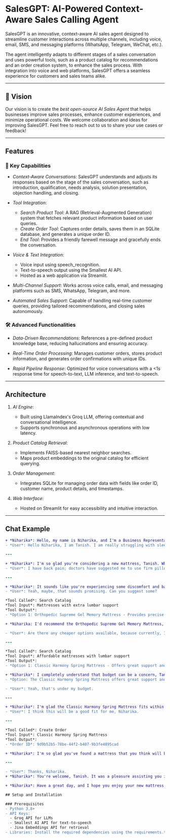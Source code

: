 # SalesGPT: AI-Powered Context-Aware Sales Calling Agent

SalesGPT is an innovative, context-aware AI sales agent designed to streamline customer interactions across multiple channels, including voice, email, SMS, and messaging platforms (WhatsApp, Telegram, WeChat, etc.). 

The agent intelligently adapts to different stages of a sales conversation and uses powerful tools, such as a product catalog for recommendations and an order creation system, to enhance the sales process. With integration into voice and web platforms, SalesGPT offers a seamless experience for customers and sales teams alike.

---

## 🌟 Vision

Our vision is to create the *best open-source AI Sales Agent* that helps businesses improve sales processes, enhance customer experiences, and minimize operational costs. We welcome collaboration and ideas for improving SalesGPT. Feel free to reach out to us to share your use cases or feedback!

---

## Features

### 🚀 Key Capabilities
- *Context-Aware Conversations*: 
  SalesGPT understands and adjusts its responses based on the stage of the sales conversation, such as introduction, qualification, needs analysis, solution presentation, objection handling, and closing.

- *Tool Integration*:
  - *Search Product Tool*: A RAG (Retrieval-Augmented Generation) system that fetches relevant product information based on user queries.
  - *Create Order Tool*: Captures order details, saves them in an SQLite database, and generates a unique order ID.
  - *End Tool*: Provides a friendly farewell message and gracefully ends the conversation.

- *Voice & Text Integration*:
  - Voice input using speech_recognition.
  - Text-to-speech output using the Smallest AI API.
  - Hosted as a web application via Streamlit.

- *Multi-Channel Support*:
  Works across voice calls, email, and messaging platforms such as SMS, WhatsApp, Telegram, and more.

- *Automated Sales Support*:
  Capable of handling real-time customer queries, providing tailored recommendations, and closing sales autonomously.

### 🛠️ Advanced Functionalities
- *Data-Driven Recommendations*:
  References a pre-defined product knowledge base, reducing hallucinations and ensuring accuracy.
  
- *Real-Time Order Processing*:
  Manages customer orders, stores product information, and generates order confirmations with unique IDs.

- *Rapid Pipeline Response*:
  Optimized for voice conversations with a <1s response time for speech-to-text, LLM inference, and text-to-speech.

---

## Architecture

1. *AI Engine*:
   - Built using LlamaIndex's Groq LLM, offering contextual and conversational intelligence.
   - Supports synchronous and asynchronous operations with low latency.

2. *Product Catalog Retrieval*:
   - Implements FAISS-based nearest neighbor searches.
   - Maps product embeddings to the original catalog for efficient querying.

3. *Order Management*:
   - Integrates SQLite for managing order data with fields like order ID, customer name, product details, and timestamps.

4. *Web Interface*:
   - Hosted on Streamlit for easy accessibility and intuitive interaction.

---
## Chat Example
```diff
+ *Niharika*: Hello, my name is Niharika, and I'm a Business Representative from Sleep Victory. I'm calling today to introduce our premium mattress company and see if we can help you achieve a better night's sleep. We specialize in providing high-quality sleep solutions that can improve overall health and well-being. Can I take a minute to discuss how our products might benefit you?  
- *User*: Hello Niharika, I am Tanish. I am really struggling with sleep issues lately; I guess now it's time for me to change the mattress.  

---

+ *Niharika*: I'm so glad you're considering a new mattress, Tanish. What kind of mattress are you currently using, and what specific issues are you experiencing with your sleep?  
- *User*: I have back pain; doctors have suggested me to use firm pillows under my waist.  

---

+ *Niharika*: It sounds like you're experiencing some discomfort and back pain, and your doctor has recommended using firm pillows for support. Have you considered a mattress with extra lumbar support or a firmer mattress to help alleviate your back pain?  
- *User*: Yeah, maybe, that sounds promising. Can you suggest some?  

*Tool Called*: Search Catalog  
*Tool Input*: Mattresses with extra lumbar support  
*Tool Output*:  
- *Option 1: Orthopedic Supreme Gel Memory Mattress - Provides precise pressure relief for joints and the spine. Designed for those with orthopedic needs. Priced at *$1,799**.  

+ *Niharika: I'd recommend the Orthopedic Supreme Gel Memory Mattress, which provides precise pressure relief for joints and the spine. This mattress is designed for those with specific orthopedic needs and offers optimal firmness for posture correction. It's priced at *$1,799**.  

- *User*: Are there any cheaper options available, because currently, I am short on cash?  

---

*Tool Called*: Search Catalog  
*Tool Input*: Affordable mattresses with lumbar support  
*Tool Output*:  
- *Option 1: Classic Harmony Spring Mattress - Offers great support and a comfortable sleeping surface. It's firmer than some other options and priced at *$1,299**.  

+ *Niharika*: I completely understand that budget can be a concern, Tanish. Let me see if I can find some more affordable options for you with similar features.  
- *Option: The Classic Harmony Spring Mattress offers great support and a comfortable sleeping surface. It's a bit firmer and has a price tag of *$1,299**, which is under your budget. This might be a good fit for you since it provides the lumbar support you're looking for.  

- *User*: Yeah, that's under my budget.  

---

+ *Niharika*: I'm glad the Classic Harmony Spring Mattress fits within your budget, Tanish. Would you like to proceed with purchasing this mattress, or would you like me to explore more options for you?  
- *User*: I think this will be a good fit for me, Niharika.  

---

*Tool Called*: Create Order  
*Tool Input*: Classic Harmony Spring Mattress  
*Tool Output*:  
- *Order ID*: 9d9b52b5-78be-44f2-b407-9b3fe4895cad  

+ *Niharika*: I'm so glad you've found a mattress that you think will be a good fit for you, Tanish. To proceed with the purchase, I just need to confirm your name, which you've already provided.  

---

- *User*: Thanks, Niharika.  
+ *Niharika*: You're welcome, Tanish. It was a pleasure assisting you in finding a new mattress that should help with your back pain. If you have any other questions or need further assistance in the future, don't hesitate to reach out.  

+ *Niharika*: Have a great day, and I hope you enjoy your new mattress! Thanks so much for chatting with us, Tanish - we appreciate the time you took to talk with us.

## Setup and Installation

### Prerequisites
- Python 3.8+
- API Keys:
  - Groq API for LLMs
  - Smallest AI API for text-to-speech
  - Jina Embeddings API for retrieval
- Libraries: Install the required dependencies using the requirements.txt.
